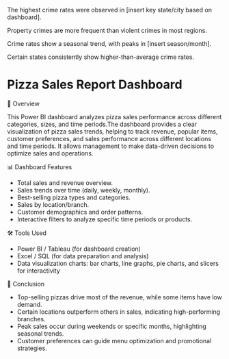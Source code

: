 The highest crime rates were observed in [insert key state/city based on dashboard].

Property crimes are more frequent than violent crimes in most regions.

Crime rates show a seasonal trend, with peaks in [insert season/month].

Certain states consistently show higher-than-average crime rates.

#  Pizza Sales Report Dashboard
📌 Overview

This Power BI dashboard analyzes pizza sales performance across different categories, sizes, and time periods.The dashboard provides a clear visualization of pizza sales trends, helping to track revenue, popular items, customer preferences, and sales performance across different locations and time periods. It allows management to make data-driven decisions to optimize sales and operations.

📊 Dashboard Features

* Total sales and revenue overview.
* Sales trends over time (daily, weekly, monthly).
* Best-selling pizza types and categories.
* Sales by location/branch.
* Customer demographics and order patterns.
* Interactive filters to analyze specific time periods or products.

🛠 Tools Used

* Power BI / Tableau (for dashboard creation)
* Excel / SQL (for data preparation and analysis)
* Data visualization charts: bar charts, line graphs, pie charts, and slicers for interactivity

📜 Conclusion

* Top-selling pizzas drive most of the revenue, while some items have low demand.
* Certain locations outperform others in sales, indicating high-performing branches.
* Peak sales occur during weekends or specific months, highlighting seasonal trends.
* Customer preferences can guide menu optimization and promotional strategies.

